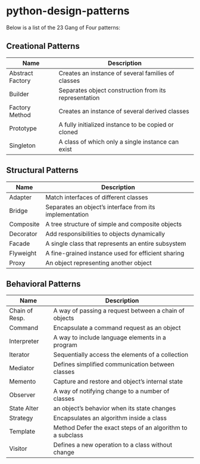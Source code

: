 # python-design-patterns
Below is a list of the 23 Gang of Four patterns:

## Creational Patterns

| Name | Description |
| --- | ----------- |
| Abstract Factory | Creates an instance of several families of classes |
| Builder | Separates object construction from its representation |
| Factory Method | Creates an instance of several derived classes |
| Prototype | A fully initialized instance to be copied or cloned |
| Singleton | A class of which only a single instance can exist |

## Structural Patterns

| Name | Description |
| --- | ----------- |
| Adapter | Match interfaces of different classes |
| Bridge | Separates an object’s interface from its implementation |
| Composite | A tree structure of simple and composite objects |
| Decorator | Add responsibilities to objects dynamically |
| Facade | A single class that represents an entire subsystem |
| Flyweight | A fine-grained instance used for efficient sharing |
| Proxy | An object representing another object |

## Behavioral Patterns

| Name | Description |
| --- | ----------- |
| Chain of Resp. | A way of passing a request between a chain of objects |
| Command | Encapsulate a command request as an object |
| Interpreter | A way to include language elements in a program |
| Iterator | Sequentially access the elements of a collection |
| Mediator | Defines simplified communication between classes |
| Memento | Capture and restore and object’s internal state |
| Observer | A way of notifying change to a number of classes |
| State Alter | an object’s behavior when its state changes |
| Strategy | Encapsulates an algorithm inside a class |
| Template | Method Defer the exact steps of an algorithm to a subclass |
| Visitor | Defines a new operation to a class without change |
